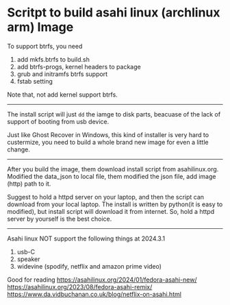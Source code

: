# Scritpt to build asahi linux (archlinux arm) Image

To support btrfs, you need
1. add mkfs.btrfs to build.sh
2. add btrfs-progs, kernel headers to package
3. grub and initramfs btrfs support
4. fstab setting

Note that, not add kernel support btrfs.

---
The install script will just `dd` the iamge to disk parts, beacuase of
the lack of support of booting from usb device.

Just like Ghost Recover in Windows, this kind of installer is very hard to custermize,
you need to build a whole brand new image for even a little change.

---

After you build the image, them download install script from asahilinux.org.
Modified the data_json to local file, them modified the json file, add image (http) path
to it.

Suggest to hold a httpd server on your laptop, and then the script can download from your
local laptop.
The install is written by python(it is easy to modified), but install script will download it from internet.
So, hold a httpd server by yourself is the best choice.

---

Asahi linux NOT support the following things at 2024.3.1
1. usb-C
2. speaker
3. widevine (spodify, netflix and amazon prime video)


Good for reading
https://asahilinux.org/2024/01/fedora-asahi-new/
https://asahilinux.org/2023/08/fedora-asahi-remix/
https://www.da.vidbuchanan.co.uk/blog/netflix-on-asahi.html
